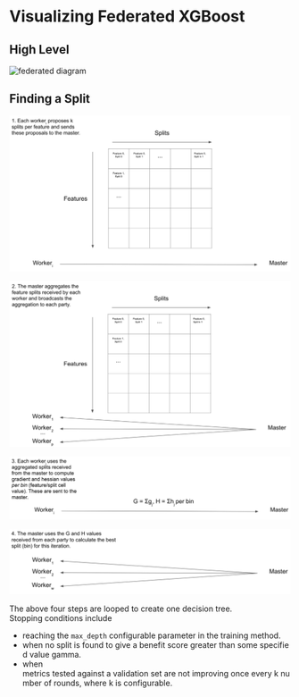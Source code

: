 # Visualizing Federated XGBoost

## High Level

![federated diagram](federated-xgboost-diagram.png)

## Finding a Split

 ![diagram 1](detail_1.png)

 ![diagram 2](detail_2.png)

 ![diagram 3](detail_3.png)

 ![diagram 4](detail_4.png)

The above four steps are looped to create one decision tree. Stopping conditions include

* reaching the `max_depth` configurable parameter in the training method.  
* when no split is found to give a benefit score greater than some specified value gamma.  
* when metrics tested against a validation set are not improving once every k number of rounds, where k is configurable.
